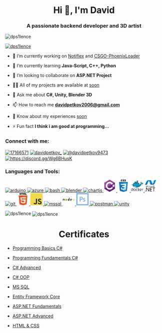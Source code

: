 <h1 align="center">Hi 👋, I'm David</h1>
<h3 align="center">A passionate backend developer and 3D artist</h3>

<p align="left"> <img src="https://komarev.com/ghpvc/?username=dps1lence&label=Profile%20views&color=0e75b6&style=flat" alt="dps1lence" /> </p>

<p align="left"> <a href="https://github.com/ryo-ma/github-profile-trophy"><img src="https://github-profile-trophy.vercel.app/?username=dps1lence" alt="dps1lence" /></a> </p>

- 🔭 I’m currently working on [Notiflex](https://github.com/dpS1lence/Notiflex) and [CSGO-PhoenixLoader](https://github.com/dpS1lence/CSGO-PhoenixLoader)

- 🌱 I’m currently learning **Java-Script, C++, Python**

- 👯 I’m looking to collaborate on **ASP.NET Project**

- 👨‍💻 All of my projects are available at [soon](soon)

- 💬 Ask me about **C#, Unity, Blender 3D**

- 📫 How to reach me **davidpetkov2006@gmail.com**

- 📄 Know about my experiences [soon](soon)

- ⚡ Fun fact **I think i am good at programming...**

<h3 align="left">Connect with me:</h3>
<p align="left">
<a href="https://stackoverflow.com/users/17166571" target="blank"><img align="center" src="https://raw.githubusercontent.com/rahuldkjain/github-profile-readme-generator/master/src/images/icons/Social/stack-overflow.svg" alt="17166571" height="30" width="40" /></a>
<a href="https://instagram.com/davidpetkov_" target="blank"><img align="center" src="https://raw.githubusercontent.com/rahuldkjain/github-profile-readme-generator/master/src/images/icons/Social/instagram.svg" alt="davidpetkov_" height="30" width="40" /></a>
<a href="https://www.youtube.com/@davidpetkov9473" target="blank"><img align="center" src="https://raw.githubusercontent.com/rahuldkjain/github-profile-readme-generator/master/src/images/icons/Social/youtube.svg" alt="@davidpetkov9473" height="30" width="40" /></a>
<a href="https://discord.gg/https://discord.gg/Wg6BHusK" target="blank"><img align="center" src="https://raw.githubusercontent.com/rahuldkjain/github-profile-readme-generator/master/src/images/icons/Social/discord.svg" alt="https://discord.gg/Wg6BHusK" height="30" width="40" /></a>
</p>

<h3 align="left">Languages and Tools:</h3>
<p align="left"> <a href="https://www.arduino.cc/" target="_blank" rel="noreferrer"> <img src="https://cdn.worldvectorlogo.com/logos/arduino-1.svg" alt="arduino" width="40" height="40"/> </a> <a href="https://azure.microsoft.com/en-in/" target="_blank" rel="noreferrer"> <img src="https://www.vectorlogo.zone/logos/microsoft_azure/microsoft_azure-icon.svg" alt="azure" width="40" height="40"/> </a> <a href="https://www.gnu.org/software/bash/" target="_blank" rel="noreferrer"> <img src="https://www.vectorlogo.zone/logos/gnu_bash/gnu_bash-icon.svg" alt="bash" width="40" height="40"/> </a> <a href="https://www.blender.org/" target="_blank" rel="noreferrer"> <img src="https://download.blender.org/branding/community/blender_community_badge_white.svg" alt="blender" width="40" height="40"/> </a> <a href="https://www.chartjs.org" target="_blank" rel="noreferrer"> <img src="https://www.chartjs.org/media/logo-title.svg" alt="chartjs" width="40" height="40"/> </a> <a href="https://www.w3schools.com/cs/" target="_blank" rel="noreferrer"> <img src="https://raw.githubusercontent.com/devicons/devicon/master/icons/csharp/csharp-original.svg" alt="csharp" width="40" height="40"/> </a> <a href="https://www.w3schools.com/css/" target="_blank" rel="noreferrer"> <img src="https://raw.githubusercontent.com/devicons/devicon/master/icons/css3/css3-original-wordmark.svg" alt="css3" width="40" height="40"/> </a> <a href="https://www.docker.com/" target="_blank" rel="noreferrer"> <img src="https://raw.githubusercontent.com/devicons/devicon/master/icons/docker/docker-original-wordmark.svg" alt="docker" width="40" height="40"/> </a> <a href="https://dotnet.microsoft.com/" target="_blank" rel="noreferrer"> <img src="https://raw.githubusercontent.com/devicons/devicon/master/icons/dot-net/dot-net-original-wordmark.svg" alt="dotnet" width="40" height="40"/> </a> <a href="https://git-scm.com/" target="_blank" rel="noreferrer"> <img src="https://www.vectorlogo.zone/logos/git-scm/git-scm-icon.svg" alt="git" width="40" height="40"/> </a> <a href="https://www.w3.org/html/" target="_blank" rel="noreferrer"> <img src="https://raw.githubusercontent.com/devicons/devicon/master/icons/html5/html5-original-wordmark.svg" alt="html5" width="40" height="40"/> </a> <a href="https://developer.mozilla.org/en-US/docs/Web/JavaScript" target="_blank" rel="noreferrer"> <img src="https://raw.githubusercontent.com/devicons/devicon/master/icons/javascript/javascript-original.svg" alt="javascript" width="40" height="40"/> </a> <a href="https://www.microsoft.com/en-us/sql-server" target="_blank" rel="noreferrer"> <img src="https://www.svgrepo.com/show/303229/microsoft-sql-server-logo.svg" alt="mssql" width="40" height="40"/> </a> <a href="https://nodejs.org" target="_blank" rel="noreferrer"> <img src="https://raw.githubusercontent.com/devicons/devicon/master/icons/nodejs/nodejs-original-wordmark.svg" alt="nodejs" width="40" height="40"/> </a> <a href="https://www.photoshop.com/en" target="_blank" rel="noreferrer"> <img src="https://raw.githubusercontent.com/devicons/devicon/master/icons/photoshop/photoshop-line.svg" alt="photoshop" width="40" height="40"/> </a> <a href="https://postman.com" target="_blank" rel="noreferrer"> <img src="https://www.vectorlogo.zone/logos/getpostman/getpostman-icon.svg" alt="postman" width="40" height="40"/> </a> <a href="https://unity.com/" target="_blank" rel="noreferrer"> <img src="https://www.vectorlogo.zone/logos/unity3d/unity3d-icon.svg" alt="unity" width="40" height="40"/> </a> </p>

<p><img align="left" src="https://github-readme-stats.vercel.app/api/top-langs?username=dps1lence&show_icons=true&locale=en&layout=compact" alt="dps1lence" /></p>
<p>&nbsp;<img align="center" src="https://github-readme-stats.vercel.app/api?username=dps1lence&show_icons=true&locale=en" alt="dps1lence" /></p>

<h1 align="center">Certificates</h1>

- [Programming Basics C#](https://softuni.bg/certificates/details/112127/85953e4a)

- [Programming Fundamentals C#](https://softuni.bg/certificates/details/120068/1296d812)

- [C# Advanced](https://softuni.bg/certificates/details/123636/ad67a0c6)

- [C# OOP](https://softuni.bg/certificates/details/130972/e93e5f4b)

- [MS SQL](https://softuni.bg/certificates/details/134977/ce2b152e)

- [Entity Framework Core](https://softuni.bg/certificates/details/138423/a1f89ba3)

- [ASP.NET Fundamentals](https://softuni.bg/certificates/details/146659/e92718ae)

- [ASP.NET Advanced](https://softuni.bg/certificates/details/152375/c2fad749)

- [HTML & CSS](https://softuni.bg/certificates/details/163279/f11528ed)
